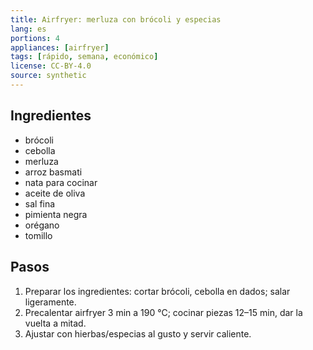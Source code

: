 ```yaml
---
title: Airfryer: merluza con brócoli y especias
lang: es
portions: 4
appliances: [airfryer]
tags: [rápido, semana, económico]
license: CC-BY-4.0
source: synthetic
---
```

## Ingredientes
- brócoli
- cebolla
- merluza
- arroz basmati
- nata para cocinar
- aceite de oliva
- sal fina
- pimienta negra
- orégano
- tomillo

## Pasos
1. Preparar los ingredientes: cortar brócoli, cebolla en dados; salar ligeramente.
2. Precalentar airfryer 3 min a 190 °C; cocinar piezas 12–15 min, dar la vuelta a mitad.
3. Ajustar con hierbas/especias al gusto y servir caliente.

